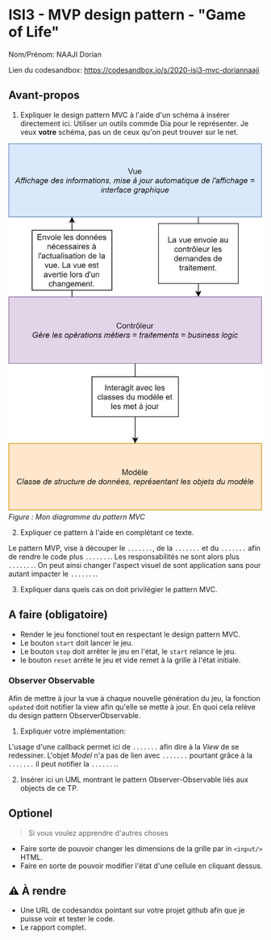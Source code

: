 # ISI3 - MVP design pattern - "Game of Life"

Nom/Prénom: NAAJI Dorian

Lien du codesandbox: https://codesandbox.io/s/2020-isi3-mvc-doriannaaji

## Avant-propos

1. Expliquer le design pattern MVC à l'aide d'un schéma à insérer directement ici.
   Utiliser un outils commde Dia pour le représenter. Je veux **votre** schéma, pas un de ceux qu'on peut trouver sur le net.

![mvc-diagram](img/MVC-Diagram-NAAJI-Dorian.png)
_Figure : Mon diagramme du pattern MVC_

2. Expliquer ce pattern à l'aide en complétant ce texte.

Le pattern MVP, vise à découper le `.......`, de la `.......` et du `.......` afin de rendre le code plus `.......`.
Les responsabilités ne sont alors plus `.......`.
On peut ainsi changer l'aspect visuel de sont application sans pour autant impacter le `.......`.

3. Expliquer dans quels cas on doit privilégier le pattern MVC.

## A faire (obligatoire)

- Render le jeu fonctionel tout en respectant le design pattern MVC.
- Le bouton `start` doit lancer le jeu.
- Le bouton `stop` doit arrêter le jeu en l'état, le `start` relance le jeu.
- le bouton `reset` arrête le jeu et vide remet à la grille à l'état initiale.

### Observer Observable

Afin de mettre à jour la vue à chaque nouvelle génération du jeu, la fonction `updated` doit notifier la view afin qu'elle se mette à jour.
En quoi cela relève du design pattern ObserverObservable.

1. Expliquer votre implémentation:

L'usage d'une callback permet ici de `.......` afin dire à la _View_ de se redessiner.
L'objet _Model_ n'a pas de lien avec `.......` pourtant grâce à la `.......` il peut notifier la `.......`.

2. Insérer ici un UML montrant le pattern Observer-Observable liés aux objects de ce TP.

## Optionel

> Si vous voulez apprendre d'autres choses

- Faire sorte de pouvoir changer les dimensions de la grille par in `<input/>` HTML.
- Faire en sorte de pouvoir modifier l'état d'une cellule en cliquant dessus.

## :warning: À rendre

- Une URL de codesandox pointant sur votre projet github afin que je puisse voir et tester le code.
- Le rapport complet.
